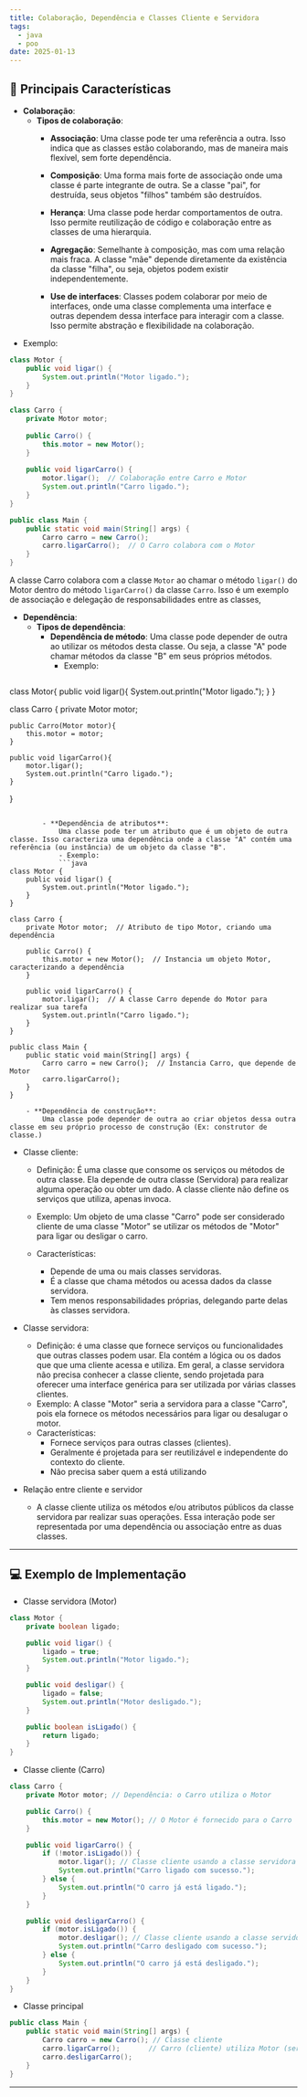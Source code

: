 ```yaml
---
title: Colaboração, Dependência e Classes Cliente e Servidora
tags:
  - java
  - poo
date: 2025-01-13
---
```


## 📝 Principais Características

- **Colaboração**:
	- **Tipos de colaboração**:
		- **Associação**: Uma classe pode ter uma referência a outra. Isso indica que as classes estão colaborando, mas de maneira mais flexível, sem forte dependência.
		  
		- **Composição**:
			Uma forma mais forte de associação onde uma classe é parte integrante de outra. Se a classe "pai", for destruída, seus objetos "filhos" também são destruídos.
			
		- **Herança**:
			Uma classe pode herdar comportamentos de outra. Isso permite reutilização de código e colaboração entre as classes de uma hierarquia.
			
		- **Agregação**: 
			Semelhante à composição, mas com uma relação mais fraca. A classe "mãe" depende diretamente da existência da classe "filha", ou seja, objetos podem existir independentemente.
			
		- **Use de interfaces**: 
			Classes podem colaborar por meio de interfaces, onde uma classe complementa uma interface e outras dependem dessa interface para interagir com a classe. Isso permite abstração e flexibilidade na colaboração.
- Exemplo:
```java
class Motor {
    public void ligar() {
        System.out.println("Motor ligado.");
    }
}

class Carro {
    private Motor motor;
    
    public Carro() {
        this.motor = new Motor();
    }
    
    public void ligarCarro() {
        motor.ligar();  // Colaboração entre Carro e Motor
        System.out.println("Carro ligado.");
    }
}

public class Main {
    public static void main(String[] args) {
        Carro carro = new Carro();
        carro.ligarCarro();  // O Carro colabora com o Motor
    }
}
```
A classe Carro colabora com a classe ``Motor`` ao chamar o método ``ligar()`` do Motor dentro do método ``ligarCarro()`` da classe ``Carro``. Isso é um exemplo de associação e delegação de responsabilidades entre as classes,

- **Dependência**:
	- **Tipos de dependência**:
		- **Dependência de método**:
			Uma classe pode depender de outra ao utilizar os métodos desta classe. Ou seja, a classe "A" pode chamar métodos da classe "B" em seus próprios métodos.
			- Exemplo:
			```java
class Motor{
	public void ligar(){
		System.out.println("Motor ligado.");
	}
}

class Carro {
	private Motor motor;
	
	public Carro(Motor motor){
		this.motor = motor;
	}
	
	public void ligarCarro(){
		motor.ligar();
		System.out.println("Carro ligado.");
	}
}
```
			
		- **Dependência de atributos**:
			Uma classe pode ter um atributo que é um objeto de outra classe. Isso caracteriza uma dependência onde a classe "A" contém uma referência (ou instância) de um objeto da classe "B".
			- Exemplo:
			```java
class Motor {
    public void ligar() {
        System.out.println("Motor ligado.");
    }
}

class Carro {
    private Motor motor;  // Atributo de tipo Motor, criando uma dependência
    
    public Carro() {
        this.motor = new Motor();  // Instancia um objeto Motor, caracterizando a dependência
    }

    public void ligarCarro() {
        motor.ligar();  // A classe Carro depende do Motor para realizar sua tarefa
        System.out.println("Carro ligado.");
    }
}

public class Main {
    public static void main(String[] args) {
        Carro carro = new Carro();  // Instancia Carro, que depende de Motor
        carro.ligarCarro();
    }
}

```
			
		- **Dependência de construção**:
			Uma classe pode depender de outra ao criar objetos dessa outra classe em seu próprio processo de construção (Ex: construtor de classe.)
			
- Classe cliente:
	- Definição:
			É uma classe que consome os serviços ou métodos de outra classe. Ela depende de outra classe (Servidora) para realizar alguma operação ou obter um dado. A classe cliente não define os serviços que utiliza, apenas invoca.
			
	- Exemplo: 
			Um objeto de uma classe "Carro" pode ser considerado cliente de uma classe "Motor" se utilizar os métodos de "Motor" para ligar ou desligar o carro.
			
	- Características:
		- Depende de uma ou mais classes servidoras.
		- É a classe que chama métodos ou acessa dados da classe servidora.
		- Tem menos responsabilidades próprias, delegando parte delas às classes servidora.
		  
- Classe servidora:
	- Definição:
			é uma classe que fornece serviços ou funcionalidades que outras classes podem usar. Ela contém a lógica ou os dados que que uma cliente acessa e utiliza. Em geral, a classe servidora não precisa conhecer a classe cliente, sendo projetada para oferecer uma interface genérica para ser utilizada por várias classes clientes.
	- Exemplo:
			A classe "Motor" seria a servidora para a classe "Carro", pois ela fornece os métodos necessários para ligar ou desalugar o motor.
	- Características:
		- Fornece serviços para outras classes (clientes).
		- Geralmente é projetada para ser reutilizável e independente do contexto do cliente.
		- Não precisa saber quem a está utilizando
		  
- Relação entre cliente e servidor
	- A classe cliente utiliza os métodos e/ou atributos públicos da classe servidora par realizar suas operações. Essa interação pode ser representada por uma dependência ou associação entre as duas classes.
---
## 💻 Exemplo de Implementação

- Classe servidora (Motor)
```java
class Motor {
    private boolean ligado;

    public void ligar() {
        ligado = true;
        System.out.println("Motor ligado.");
    }

    public void desligar() {
        ligado = false;
        System.out.println("Motor desligado.");
    }

    public boolean isLigado() {
        return ligado;
    }
}
```

- Classe cliente (Carro)
```java
class Carro {
    private Motor motor; // Dependência: o Carro utiliza o Motor

    public Carro() {
        this.motor = new Motor(); // O Motor é fornecido para o Carro
    }

    public void ligarCarro() {
        if (!motor.isLigado()) {
            motor.ligar(); // Classe cliente usando a classe servidora
            System.out.println("Carro ligado com sucesso.");
        } else {
            System.out.println("O carro já está ligado.");
        }
    }

    public void desligarCarro() {
        if (motor.isLigado()) {
            motor.desligar(); // Classe cliente usando a classe servidora
            System.out.println("Carro desligado com sucesso.");
        } else {
            System.out.println("O carro já está desligado.");
        }
    }
}
```

- Classe principal
```java
public class Main {
    public static void main(String[] args) {
        Carro carro = new Carro(); // Classe cliente
        carro.ligarCarro();       // Carro (cliente) utiliza Motor (servidor)
        carro.desligarCarro();
    }
}
```
---
